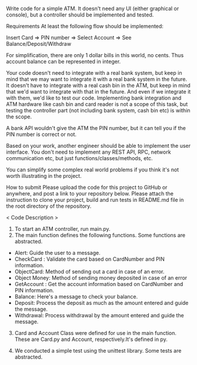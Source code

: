 Write code for a simple ATM. It doesn't need any UI (either graphical or console), but a controller should be implemented and tested.



Requirements
At least the following flow should be implemented:

Insert Card => PIN number => Select Account => See Balance/Deposit/Withdraw



For simplification, there are only 1 dollar bills in this world, no cents. Thus account balance can be represented in integer.



Your code doesn't need to integrate with a real bank system, but keep in mind that we may want to integrate it with a real bank system in the future. It doesn't have to integrate with a real cash bin in the ATM, but keep in mind that we'd want to integrate with that in the future. And even if we integrate it with them, we'd like to test our code. Implementing bank integration and ATM hardware like cash bin and card reader is not a scope of this task, but testing the controller part (not including bank system, cash bin etc) is within the scope.



A bank API wouldn't give the ATM the PIN number, but it can tell you if the PIN number is correct or not.



Based on your work, another engineer should be able to implement the user interface. You don't need to implement any REST API, RPC, network communication etc, but just functions/classes/methods, etc.



You can simplify some complex real world problems if you think it's not worth illustrating in the project.



How to submit
Please upload the code for this project to GitHub or anywhere, and post a link to your repository below. Please attach the instruction to clone your project, build and run tests in README.md file in the root directory of the repository.










< Code Description > 
1. To start an ATM controller, run main.py.
2. The main function defines the following functions. Some functions are abstracted.
- Alert: Guide the user to a message.
- CheckCard : Validate the card based on CardNumber and PIN information.
- ObjectCard: Method of sending out a card in case of an error.
- Object Money: Method of sending money deposited in case of an error
- GetAccount : Get the account information based on CardNumber and PIN information.
- Balance: Here's a message to check your balance.
- Deposit: Process the deposit as much as the amount entered and guide the message.
- Withdrawal: Process withdrawal by the amount entered and guide the message.

3. Card and Account Class were defined for use in the main function. These are Card.py and Account, respectively.It's defined in py.

4. We conducted a simple test using the unittest library. Some tests are abstracted.

